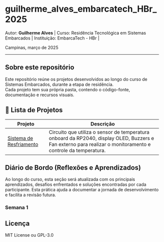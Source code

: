 # guilherme_alves_embarcatech_HBr_2025
Autor: **Guilherme Alves** |
Curso: Residência Tecnológica em Sistemas Embarcados |
Instituição: EmbarcaTech - HBr |

Campinas, março de 2025

---

## Sobre este repositório

Este repositório reúne os projetos desenvolvidos ao longo do curso de Sistemas Embarcados, durante a etapa de residência.  
Cada projeto tem sua própria pasta, contendo o código-fonte, documentação e recursos visuais.

## 📂 Lista de Projetos

| Projeto | Descrição |
|---------|-----------|
| [Sistema de Resfriamento](./projetos/sistema_resfriamento/) | Circuito que utiliza o sensor de temperatura onboard da RP2040, display OLED, Buzzers e Fan externo para realizar o monitoramento e controle da temperatura. |



##  Diário de Bordo (Reflexões e Aprendizados)

Ao longo do curso, esta seção será atualizada com os principais aprendizados, desafios enfrentados e soluções encontradas por cada participante. Esta prática ajuda a documentar a jornada de desenvolvimento e facilita a revisão futura.


### Semana 1


## Licença

MIT License ou GPL-3.0
